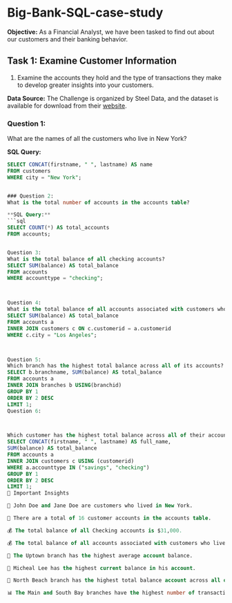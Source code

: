 
# Big-Bank-SQL-case-study

**Objective:**
As a Financial Analyst, we have been tasked to find out about our customers and their banking behavior.

## Task 1: Examine Customer Information
1. Examine the accounts they hold and the type of transactions they make to develop greater insights into your customers.

**Data Source:**
The Challenge is organized by Steel Data, and the dataset is available for download from their [website](https://www.steeldata.com/dataset).

### Question 1:
What are the names of all the customers who live in New York?

**SQL Query:**
```sql
SELECT CONCAT(firstname, " ", lastname) AS name
FROM customers
WHERE city = "New York";


### Question 2: 
What is the total number of accounts in the accounts table?

**SQL Query:**
```sql
SELECT COUNT(*) AS total_accounts
FROM accounts;


Question 3:
What is the total balance of all checking accounts?
SELECT SUM(balance) AS total_balance
FROM accounts
WHERE accounttype = "checking";



Question 4:
What is the total balance of all accounts associated with customers who live in Los Angeles?
SELECT SUM(balance) AS total_balance
FROM accounts a 
INNER JOIN customers c ON c.customerid = a.customerid
WHERE c.city = "Los Angeles";



Question 5:
Which branch has the highest total balance across all of its accounts?
SELECT b.branchname, SUM(balance) AS total_balance
FROM accounts a
INNER JOIN branches b USING(branchid)
GROUP BY 1
ORDER BY 2 DESC
LIMIT 1;
Question 6:



Which customer has the highest total balance across all of their accounts, including savings and checking accounts?
SELECT CONCAT(firstname, " ", lastname) AS full_name,
SUM(balance) AS total_balance
FROM accounts a 
INNER JOIN customers c USING (customerid)
WHERE a.accounttype IN ("savings", "checking")
GROUP BY 1
ORDER BY 2 DESC
LIMIT 1;
📌 Important Insights

👫 John Doe and Jane Doe are customers who lived in New York.

🏦 There are a total of 16 customer accounts in the accounts table.

💰 The total balance of all Checking accounts is $31,000.

💰 The total balance of all accounts associated with customers who live in Los Angeles is $75,000.

🏦 The Uptown branch has the highest average account balance.

💼 Micheal Lee has the highest current balance in his account.

🏦 North Beach branch has the highest total balance account across all of its accounts.

📊 The Main and South Bay branches have the highest number of transactions.






























